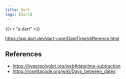 ```yaml
---
title: Dart
tags: [dart]
---
```


{{< r "a.dart" >}}

<https://api.dart.dev/dart-core/DateTime/difference.html>

## References

- <https://hyperpolyglot.org/web#datetime-subtraction>
- <https://rosettacode.org/wiki/Days_between_dates>
